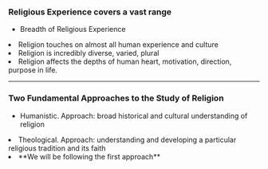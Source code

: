 

### Religious Experience covers a vast range<a id="orgheadline4"></a>

- Breadth of Religious Experience
<li class="fragment">Religion touches on almost all human experience and culture</li>
<li class="fragment">Religion is incredibly diverse, varied, plural</li>
<li class="fragment">Religion affects the depths of human heart, motivation, direction, purpose in life.</li>

---

### Two Fundamental Approaches to the Study of Religion<a id="orgheadline8"></a>

-   Humanistic. Approach: broad historical and cultural understanding of religion
<li class="fragment">Theological. Approach: understanding and developing a particular religious tradition and its faith</li>
<li class="fragment">**We will be following the first approach**</li>

